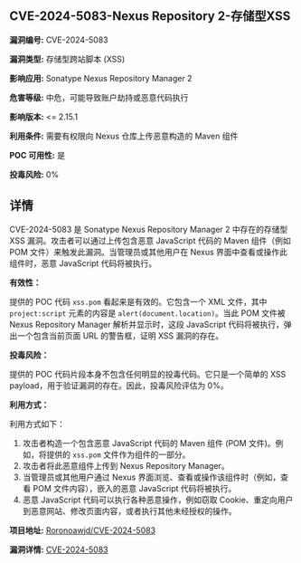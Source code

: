 ## CVE-2024-5083-Nexus Repository 2-存储型XSS

**漏洞编号:** CVE-2024-5083

**漏洞类型:** 存储型跨站脚本 (XSS)

**影响应用:** Sonatype Nexus Repository Manager 2

**危害等级:** 中危，可能导致账户劫持或恶意代码执行

**影响版本:** <= 2.15.1

**利用条件:** 需要有权限向 Nexus 仓库上传恶意构造的 Maven 组件

**POC 可用性:** 是

**投毒风险:** 0%

## 详情

CVE-2024-5083 是 Sonatype Nexus Repository Manager 2 中存在的存储型 XSS 漏洞。攻击者可以通过上传包含恶意 JavaScript 代码的 Maven 组件（例如 POM 文件）来触发此漏洞。当管理员或其他用户在 Nexus 界面中查看或操作此组件时，恶意 JavaScript 代码将被执行。

**有效性：**

提供的 POC 代码 `xss.pom` 看起来是有效的。它包含一个 XML 文件，其中 `project:script` 元素的内容是 `alert(document.location)`。当此 POM 文件被 Nexus Repository Manager 解析并显示时，这段 JavaScript 代码将被执行，弹出一个包含当前页面 URL 的警告框，证明 XSS 漏洞的存在。

**投毒风险：**

提供的 POC 代码片段本身不包含任何明显的投毒代码。它只是一个简单的 XSS payload，用于验证漏洞的存在。因此，投毒风险评估为 0%。

**利用方式：**

利用方式如下：

1.  攻击者构造一个包含恶意 JavaScript 代码的 Maven 组件 (POM 文件)。例如，将提供的 `xss.pom` 文件作为组件的一部分。
2.  攻击者将此恶意组件上传到 Nexus Repository Manager。
3.  当管理员或其他用户通过 Nexus 界面浏览、查看或操作该组件时（例如，查看 POM 文件内容），嵌入的恶意 JavaScript 代码将被执行。
4.  恶意 JavaScript 代码可以执行各种恶意操作，例如窃取 Cookie、重定向用户到恶意网站、修改页面内容，或者执行其他未经授权的操作。

**项目地址:** [Roronoawjd/CVE-2024-5083](https://github.com/Roronoawjd/CVE-2024-5083)

**漏洞详情:** [CVE-2024-5083](https://nvd.nist.gov/vuln/detail/CVE-2024-5083)